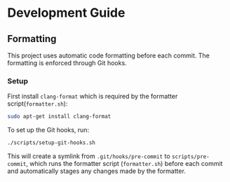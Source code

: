 # Development Guide

## Formatting

This project uses automatic code formatting before each commit. The formatting is enforced through Git hooks.

### Setup

First install `clang-format` which is required by the formatter script(`formatter.sh`):

```bash
sudo apt-get install clang-format
```

To set up the Git hooks, run:

```bash
./scripts/setup-git-hooks.sh
```

This will create a symlink from `.git/hooks/pre-commit` to `scripts/pre-commit`, which runs the formatter script (`formatter.sh`) before each commit and automatically stages any changes made by the formatter.